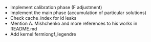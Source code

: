 * Implement calibration phase (F adjustment)
* Implement the main phase (accumulation of particular solutions)
* Check cache_index for id leaks
* Mention A. Mishchenko and more references to his works in README.md
* Add kernel fermiongf_legendre
